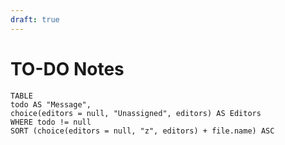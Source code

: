 ```yaml
---
draft: true
---
```


# TO-DO Notes
```dataview
TABLE
todo AS "Message",
choice(editors = null, "Unassigned", editors) AS Editors
WHERE todo != null
SORT (choice(editors = null, "z", editors) + file.name) ASC
```
